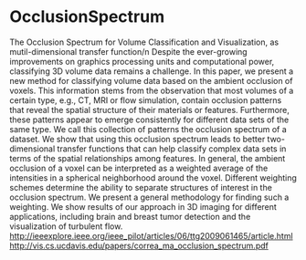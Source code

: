 # OcclusionSpectrum
The Occlusion Spectrum for Volume Classification and Visualization, as mutil-dimensional transfer function/n
Despite the ever-growing improvements on graphics processing units and computational power, classifying 3D volume data remains a challenge. In this paper, we present a new method for classifying volume data based on the ambient occlusion of voxels. This information stems from the observation that most volumes of a certain type, e.g., CT, MRI or flow simulation, contain occlusion patterns that reveal the spatial structure of their materials or features. Furthermore, these patterns appear to emerge consistently for different data sets of the same type. We call this collection of patterns the occlusion spectrum of a dataset. We show that using this occlusion spectrum leads to better two-dimensional transfer functions that can help classify complex data sets in terms of the spatial relationships among features. In general, the ambient occlusion of a voxel can be interpreted as a weighted average of the intensities in a spherical neighborhood around the voxel. Different weighting schemes determine the ability to separate structures of interest in the occlusion spectrum. We present a general methodology for finding such a weighting. We show results of our approach in 3D imaging for different applications, including brain and breast tumor detection and the visualization of turbulent flow.
http://ieeexplore.ieee.org/ieee_pilot/articles/06/ttg2009061465/article.html
http://vis.cs.ucdavis.edu/papers/correa_ma_occlusion_spectrum.pdf
